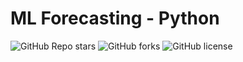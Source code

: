 # ML Forecasting - Python

![GitHub Repo stars](https://img.shields.io/github/stars/Soumyadipta2020/ml_forecasting?style=social)
![GitHub forks](https://img.shields.io/github/forks/Soumyadipta2020/ml_forecasting?style=social)
![GitHub license](https://img.shields.io/github/license/Soumyadipta2020/ml_forecasting)
